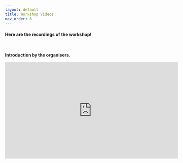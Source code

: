 ```yaml
---
layout: default
title: Workshop videos
nav_order: 6
---
```


#### Here are the recordings of the workshop!
<br />

**Introduction by the organisers.** 
<br />
<iframe width="560" height="315" src="https://www.youtube.com/playlist?list=PLJt_8n4VLbEyddZheKqfE7RlRO6WKHBnU" frameborder="0" allow="autoplay; encrypted-media" allowfullscreen></iframe>

